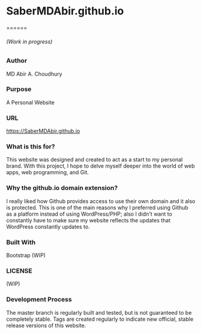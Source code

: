 # SaberMDAbir.github.io
======
###### (Work in progress)

### Author
MD Abir A. Choudhury

### Purpose
A Personal Website

### URL
https://SaberMDAbir.github.io

### What is this for?
This website was designed and created to act as a start to my personal brand. With this project, I hope to delve myself deeper into the world of web apps, web programming, and Git.

### Why the github.io domain extension?
I really liked how Github provides access to use their own domain and it also is protected. This is one of the main reasons why I preferred using Github as a platform instead of using WordPress/PHP; also I didn't want to constantly have to make sure my website reflects the updates that WordPress constantly updates to.

### Built With
Bootstrap
(WIP)

### LICENSE
(WIP)

### Development Process
The master branch is regularly built and tested, but is not guaranteed to be completely stable. Tags are created regularly to indicate new official, stable release versions of this website.
